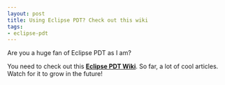 ```yaml
---
layout: post
title: Using Eclipse PDT? Check out this wiki
tags:
- eclipse-pdt
---
```

Are you a huge fan of Eclipse PDT as I am?

You need to check out this **[Eclipse PDT Wiki](http://www.thierryb.net/pdtwiki/index.php?title=PDT_User_Guide)**.  So far, a lot of cool articles.  Watch for it to grow in the future!
